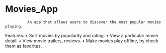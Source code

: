 # Movies_App
              An app that allows users to discover the most popular movies playing.
Features: 
•	Sort movies by popularity and rating.
•	View a particular movie detail.
•	View movie trailers, reviews.
•	Make movies play offline, by check them as favorites.
